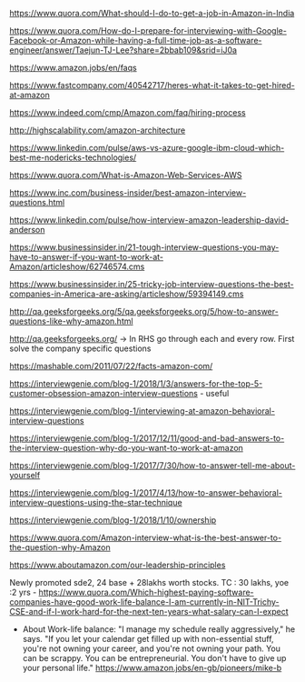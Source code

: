 https://www.quora.com/What-should-I-do-to-get-a-job-in-Amazon-in-India

https://www.quora.com/How-do-I-prepare-for-interviewing-with-Google-Facebook-or-Amazon-while-having-a-full-time-job-as-a-software-engineer/answer/Taejun-TJ-Lee?share=2bbab109&srid=iJ0a

https://www.amazon.jobs/en/faqs

https://www.fastcompany.com/40542717/heres-what-it-takes-to-get-hired-at-amazon

https://www.indeed.com/cmp/Amazon.com/faq/hiring-process 

http://highscalability.com/amazon-architecture

https://www.linkedin.com/pulse/aws-vs-azure-google-ibm-cloud-which-best-me-nodericks-technologies/

https://www.quora.com/What-is-Amazon-Web-Services-AWS

https://www.inc.com/business-insider/best-amazon-interview-questions.html

https://www.linkedin.com/pulse/how-interview-amazon-leadership-david-anderson

https://www.businessinsider.in/21-tough-interview-questions-you-may-have-to-answer-if-you-want-to-work-at-Amazon/articleshow/62746574.cms

https://www.businessinsider.in/25-tricky-job-interview-questions-the-best-companies-in-America-are-asking/articleshow/59394149.cms

http://qa.geeksforgeeks.org/5/qa.geeksforgeeks.org/5/how-to-answer-questions-like-why-amazon.html

http://qa.geeksforgeeks.org/ -> In RHS go through each and every row. First solve the company specific questions

https://mashable.com/2011/07/22/facts-amazon-com/

https://interviewgenie.com/blog-1/2018/1/3/answers-for-the-top-5-customer-obsession-amazon-interview-questions - useful

https://interviewgenie.com/blog-1/interviewing-at-amazon-behavioral-interview-questions

https://interviewgenie.com/blog-1/2017/12/11/good-and-bad-answers-to-the-interview-question-why-do-you-want-to-work-at-amazon

https://interviewgenie.com/blog-1/2017/7/30/how-to-answer-tell-me-about-yourself

https://interviewgenie.com/blog-1/2017/4/13/how-to-answer-behavioral-interview-questions-using-the-star-technique

https://interviewgenie.com/blog-1/2018/1/10/ownership

https://www.quora.com/Amazon-interview-what-is-the-best-answer-to-the-question-why-Amazon

https://www.aboutamazon.com/our-leadership-principles

Newly promoted sde2, 24 base + 28lakhs worth stocks. TC : 30 lakhs, yoe :2 yrs - https://www.quora.com/Which-highest-paying-software-companies-have-good-work-life-balance-I-am-currently-in-NIT-Trichy-CSE-and-if-I-work-hard-for-the-next-ten-years-what-salary-can-I-expect

-  About Work-life balance:  "I manage my schedule really aggressively," he says. "If you let your calendar get filled up with non-essential stuff, you're not owning your career, and you're not owning your path. You can be scrappy. You can be entrepreneurial. You don't have to give up your personal life."  https://www.amazon.jobs/en-gb/pioneers/mike-b
